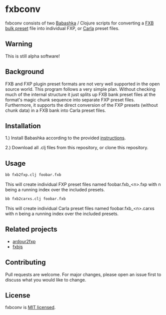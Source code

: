 # fxbconv

fxbconv consists of two [Babashka](https://github.com/borkdude/babashka) / Clojure scripts for converting a [FXB bulk preset](https://en.wikipedia.org/wiki/Virtual_Studio_Technology#Presets) file into individual FXP, or [Carla](https://github.com/falkTX/Carla) preset files.

## Warning

This is still alpha software!

## Background

FXB and FXP plugin preset formats are not very well supported in the open source world. This program follows a very simple plan. Without checking much of the internal structure it just splits up FXB bank preset files at the format's magic chunk sequence into separate FXP preset files. Furthermore, it supports the direct conversion of the FXP presets (without chunk data) in a FXB bank into Carla preset files.

## Installation

1.) Install Babashka according to the provided [instructions](https://github.com/borkdude/babashka#installation).

2.) Download all .clj files from this repository, or clone this repository.

## Usage

```bash
bb fxb2fxp.clj foobar.fxb
```

This will create individual FXP preset files named foobar.fxb_&lt;n>.fxp with n being a running index over the included presets.

```bash
bb fxb2carxs.clj foobar.fxb
```

This will create individual Carla preset files named foobar.fxb_&lt;n>.carxs with n being a running index over the included presets.


## Related projects

* [ardour2fxp](https://github.com/spotlightkid/ardour2fxp)
* [fxbjs](https://github.com/zetadrums/fxbjs)

## Contributing

Pull requests are welcome. For major changes, please open an issue first to discuss what you would like to change.

## License

fxbconv is [MIT licensed](LICENSE).
